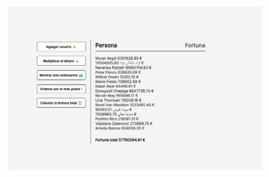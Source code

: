 ![image alt](https://github.com/raulalonso1/Fortuna-Usuarios/blob/32784c8c937c76d2379a718cb5a304fc82688800/Screenshot%202024-10-30%20214557.png)
